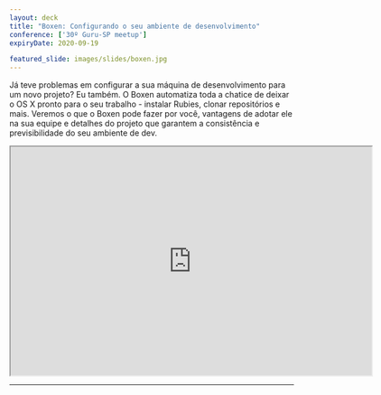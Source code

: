 ```yaml
---
layout: deck
title: "Boxen: Configurando o seu ambiente de desenvolvimento"
conference: ['30º Guru-SP meetup']
expiryDate: 2020-09-19

featured_slide: images/slides/boxen.jpg
---
```


Já teve problemas em configurar a sua máquina de desenvolvimento para um novo projeto? Eu também. O Boxen automatiza toda a chatice de deixar o OS X pronto para o seu trabalho - instalar Rubies, clonar repositórios e mais. Veremos o que o Boxen pode fazer por você, vantagens de adotar ele na sua equipe e detalhes do projeto que garantem a consistência e previsibilidade do seu ambiente de dev.

<iframe width="640" height="405" src="https://www.youtube.com/embed/w96bPV5sp_Q"
allowfullscreen></iframe>

<hr />

<script async class="speakerdeck-embed" data-id="1aafbfd0b83d01302cf76ec8e2c5e149" data-ratio="1.33333333333333" src="//speakerdeck.com/assets/embed.js"></script>
